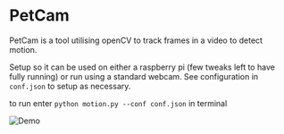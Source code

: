 # PetCam

PetCam is a tool utilising openCV to track frames in a video to detect motion.

Setup so it can be used on either a raspberry pi (few tweaks left to have fully running)
or run using a standard webcam. See configuration in `conf.json` to setup as necessary.

to run enter `python motion.py --conf conf.json` in terminal


![Demo](https://github.com/simonchapman1986/petcam/blob/master/petcam.gif)
